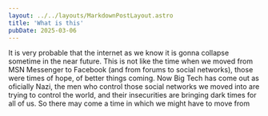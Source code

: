 ```yaml
---
layout: ../../layouts/MarkdownPostLayout.astro
title: 'What is this'
pubDate: 2025-03-06
---
```


It is very probable that the internet as we know it is gonna collapse sometime in the near future. 
This is not like the time when we moved from MSN Messenger to Facebook (and from forums to social networks), those were times of hope, 
of better things coming. Now Big Tech has come out as oficially Nazi, the men who control those social networks we moved into are trying to control the world, 
and their insecurities are bringing dark times for all of us. So there may come a time in which we might have to move from 